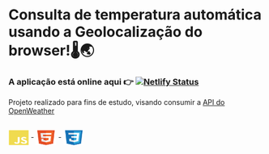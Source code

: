 # Consulta de temperatura automática usando a Geolocalização do browser!🌡🌏
### A aplicação está online aqui 👉 [![Netlify Status](https://api.netlify.com/api/v1/badges/2812dfa4-5b9d-4265-87df-5adcb01395a6/deploy-status)](https://projeto-temperatura-atual.netlify.app/)
Projeto realizado para fins de estudo, visando consumir a [API do OpenWeather](https://openweathermap.org/current#data)
##
<img align="center" alt="Ruan-Js" height="30" width="40" src="https://raw.githubusercontent.com/devicons/devicon/master/icons/javascript/javascript-plain.svg"> - <img align="center" alt="Ruan-HTML" height="30" width="40" src="https://raw.githubusercontent.com/devicons/devicon/master/icons/html5/html5-original.svg"> - <img align="center" alt="Ruan-CSS" height="30" width="40" src="https://raw.githubusercontent.com/devicons/devicon/master/icons/css3/css3-original.svg">


    


